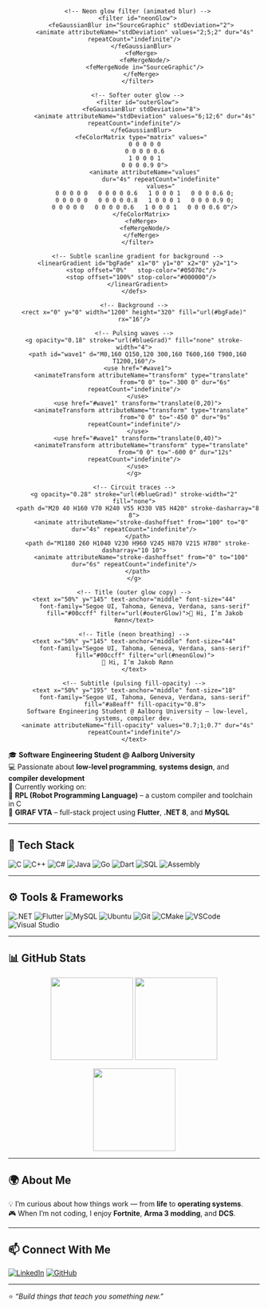 <div align="center">
  <svg viewBox="0 0 1200 320" width="100%" height="auto" role="img" aria-label="Neon banner">
    <defs>
      <!-- Blue gradient -->
      <linearGradient id="blueGrad" x1="0" y1="0" x2="1" y2="0">
        <stop offset="0%"  stop-color="#00ccff"/>
        <stop offset="100%" stop-color="#0066ff"/>
      </linearGradient>

      <!-- Neon glow filter (animated blur) -->
      <filter id="neonGlow">
        <feGaussianBlur in="SourceGraphic" stdDeviation="2">
          <animate attributeName="stdDeviation" values="2;5;2" dur="4s" repeatCount="indefinite"/>
        </feGaussianBlur>
        <feMerge>
          <feMergeNode/>
          <feMergeNode in="SourceGraphic"/>
        </feMerge>
      </filter>

      <!-- Softer outer glow -->
      <filter id="outerGlow">
        <feGaussianBlur stdDeviation="8">
          <animate attributeName="stdDeviation" values="6;12;6" dur="4s" repeatCount="indefinite"/>
        </feGaussianBlur>
        <feColorMatrix type="matrix" values="
          0 0 0 0 0
          0 0 0 0 0.6
          1 0 0 0 1
          0 0 0 0.9 0">
          <animate attributeName="values"
                   dur="4s" repeatCount="indefinite"
                   values="
          0 0 0 0 0   0 0 0 0 0.6   1 0 0 0 1   0 0 0 0.6 0;
          0 0 0 0 0   0 0 0 0 0.8   1 0 0 0 1   0 0 0 0.9 0;
          0 0 0 0 0   0 0 0 0 0.6   1 0 0 0 1   0 0 0 0.6 0"/>
        </feColorMatrix>
        <feMerge>
          <feMergeNode/>
        </feMerge>
      </filter>

      <!-- Subtle scanline gradient for background -->
      <linearGradient id="bgFade" x1="0" y1="0" x2="0" y2="1">
        <stop offset="0%"   stop-color="#05070c"/>
        <stop offset="100%" stop-color="#000000"/>
      </linearGradient>
    </defs>

    <!-- Background -->
    <rect x="0" y="0" width="1200" height="320" fill="url(#bgFade)" rx="16"/>

    <!-- Pulsing waves -->
    <g opacity="0.18" stroke="url(#blueGrad)" fill="none" stroke-width="4">
      <path id="wave1" d="M0,160 Q150,120 300,160 T600,160 T900,160 T1200,160"/>
      <use href="#wave1">
        <animateTransform attributeName="transform" type="translate"
                           from="0 0" to="-300 0" dur="6s" repeatCount="indefinite"/>
      </use>
      <use href="#wave1" transform="translate(0,20)">
        <animateTransform attributeName="transform" type="translate"
                           from="0 0" to="-450 0" dur="9s" repeatCount="indefinite"/>
      </use>
      <use href="#wave1" transform="translate(0,40)">
        <animateTransform attributeName="transform" type="translate"
                           from="0 0" to="-600 0" dur="12s" repeatCount="indefinite"/>
      </use>
    </g>

    <!-- Circuit traces -->
    <g opacity="0.28" stroke="url(#blueGrad)" stroke-width="2" fill="none">
      <path d="M20 40 H160 V70 H240 V55 H330 V85 H420" stroke-dasharray="8 8">
        <animate attributeName="stroke-dashoffset" from="100" to="0" dur="4s" repeatCount="indefinite"/>
      </path>
      <path d="M1180 260 H1040 V230 H960 V245 H870 V215 H780" stroke-dasharray="10 10">
        <animate attributeName="stroke-dashoffset" from="0" to="100" dur="6s" repeatCount="indefinite"/>
      </path>
    </g>

    <!-- Title (outer glow copy) -->
    <text x="50%" y="145" text-anchor="middle" font-size="44"
          font-family="Segoe UI, Tahoma, Geneva, Verdana, sans-serif"
          fill="#00ccff" filter="url(#outerGlow)">👋 Hi, I’m Jakob Rønn</text>

    <!-- Title (neon breathing) -->
    <text x="50%" y="145" text-anchor="middle" font-size="44"
          font-family="Segoe UI, Tahoma, Geneva, Verdana, sans-serif"
          fill="#00ccff" filter="url(#neonGlow)">
      👋 Hi, I’m Jakob Rønn
    </text>

    <!-- Subtitle (pulsing fill-opacity) -->
    <text x="50%" y="195" text-anchor="middle" font-size="18"
          font-family="Segoe UI, Tahoma, Geneva, Verdana, sans-serif"
          fill="#a8eaff" fill-opacity="0.8">
      Software Engineering Student @ Aalborg University — low-level, systems, compiler dev.
      <animate attributeName="fill-opacity" values="0.7;1;0.7" dur="4s" repeatCount="indefinite"/>
    </text>
  </svg>
</div>



🎓 **Software Engineering Student @ Aalborg University**  
💻 Passionate about **low-level programming**, **systems design**, and **compiler development**  
🌱 Currently working on:  
🧠 **RPL (Robot Programming Language)** – a custom compiler and toolchain in C  
🧩 **GIRAF VTA** – full-stack project using **Flutter**, **.NET 8**, and **MySQL**

---

## 🧰 Tech Stack

![C](https://img.shields.io/badge/C-00599C?style=for-the-badge&logo=c&logoColor=white)
![C++](https://img.shields.io/badge/C++-00599C?style=for-the-badge&logo=cplusplus&logoColor=white)
![C#](https://img.shields.io/badge/C%23-68217A?style=for-the-badge&logo=csharp&logoColor=white)
![Java](https://img.shields.io/badge/Java-ED8B00?style=for-the-badge&logo=openjdk&logoColor=white)
![Go](https://img.shields.io/badge/Go-00ADD8?style=for-the-badge&logo=go&logoColor=white)
![Dart](https://img.shields.io/badge/Dart-0175C2?style=for-the-badge&logo=dart&logoColor=white)
![SQL](https://img.shields.io/badge/SQL-003B57?style=for-the-badge&logo=mysql&logoColor=white)
![Assembly](https://img.shields.io/badge/Assembly-525252?style=for-the-badge)

---

## ⚙️ Tools & Frameworks

![.NET](https://img.shields.io/badge/.NET-512BD4?style=for-the-badge&logo=dotnet&logoColor=white)
![Flutter](https://img.shields.io/badge/Flutter-02569B?style=for-the-badge&logo=flutter&logoColor=white)
![MySQL](https://img.shields.io/badge/MySQL-4479A1?style=for-the-badge&logo=mysql&logoColor=white)
![Ubuntu](https://img.shields.io/badge/Ubuntu-E95420?style=for-the-badge&logo=ubuntu&logoColor=white)
![Git](https://img.shields.io/badge/Git-F1502F?style=for-the-badge&logo=git&logoColor=white)
![CMake](https://img.shields.io/badge/CMake-064F8C?style=for-the-badge&logo=cmake&logoColor=white)
![VSCode](https://img.shields.io/badge/VS%20Code-007ACC?style=for-the-badge&logo=visualstudiocode&logoColor=white)
![Visual Studio](https://img.shields.io/badge/Visual%20Studio-5C2D91?style=for-the-badge&logo=visualstudio&logoColor=white)

---

## 📊 GitHub Stats

<p align="center">
  <img height="165em" src="https://github-readme-stats.vercel.app/api?username=jakobroenn02&show_icons=true&theme=tokyonight&hide_border=true&count_private=true" />
  <img height="165em" src="https://github-readme-streak-stats.herokuapp.com/?user=jakobroenn02&theme=tokyonight&hide_border=true" />
</p>

<p align="center">
  <img height="165em" src="https://github-readme-stats.vercel.app/api/top-langs/?username=jakobroenn02&layout=compact&theme=tokyonight&hide_border=true" />
</p>

---

## 🌍 About Me

💡 I’m curious about how things work — from **life** to **operating systems**.  
🎮 When I’m not coding, I enjoy **Fortnite**, **Arma 3 modding**, and **DCS**.  

---

## 📫 Connect With Me

[![LinkedIn](https://img.shields.io/badge/LinkedIn-blue?style=for-the-badge&logo=linkedin)](https://www.linkedin.com/in/jakob-roenn/)
[![GitHub](https://img.shields.io/badge/GitHub-black?style=for-the-badge&logo=github)](https://github.com/jakobroenn02)

---

⭐️ *“Build things that teach you something new.”*
